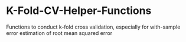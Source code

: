 # K-Fold-CV-Helper-Functions
Functions to conduct k-fold cross validation, especially for with-sample error estimation of root mean squared error
